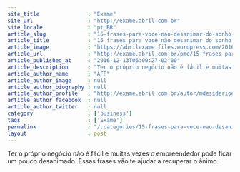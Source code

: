 ```yaml
---
site_title               : "Exame"
site_url                 : "http://exame.abril.com.br"
site_locale              : "pt_BR"
article_slug             : "15-frases-para-voce-nao-desanimar-do-sonho-de-empreender"
article_title            : "15 frases para você não desanimar do sonho de empreender"
article_image            : "https://abrilexame.files.wordpress.com/2016/12/thinkstockphotos-492221608.jpg?quality=70&strip=all&w=1024"
article_url              : "http://exame.abril.com.br/pme/15-frases-para-voce-nao-desanimar-do-sonho-de-empreender/"
article_published_at     : "2016-12-13T06:00:27-02:00"
article_description      : "Ter o próprio negócio não é fácil e muitas vezes o empreendedor pode ficar um pouco desanimado. Essas frases vão te ajudar a recuperar o ânimo."
article_author_name      : "AFP"
article_author_image     : null
article_author_biography : null
article_author_profile   : "http://exame.abril.com.br/autor/mdesiderioexame/"
article_author_facebook  : null
article_author_twitter   : null
category                 : ['business']
tags                     : ['Exame']
permalink                : "/:categories/15-frases-para-voce-nao-desanimar-do-sonho-de-empreender/"
layout                   : post
---
```


Ter o próprio negócio não é fácil e muitas vezes o empreendedor pode ficar um pouco desanimado. Essas frases vão te ajudar a recuperar o ânimo.
